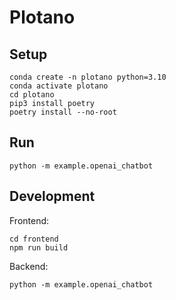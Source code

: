 
# Plotano

## Setup
```
conda create -n plotano python=3.10
conda activate plotano
cd plotano
pip3 install poetry
poetry install --no-root
```
## Run
```
python -m example.openai_chatbot
```

## Development
Frontend:
```
cd frontend
npm run build
```

Backend:
```
python -m example.openai_chatbot
```
